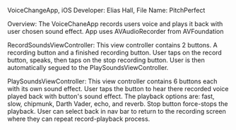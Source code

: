 VoiceChangeApp, iOS Developer: Elias Hall,
File Name: PitchPerfect

Overview: The VoiceChaneApp records users voice and plays it back with user chosen sound effect. App uses AVAudioRecorder from AVFoundation

RecordSoundsViewController: This view controller contains 2 buttons. A recording button and a finished recording button. User taps on the record button, speaks, then taps on the stop recording button. User is then automatically segued to the PlaySoundsViewController. 

PlaySoundsViewController: This view controller contains 6 buttons each with its own sound effect. User taps the button to hear there recorded voice played back with button's sound effect. The playback options are: fast, slow, chipmunk, Darth Vader, echo, and reverb. Stop button force-stops the playback.  User can select back in nav bar to return to the recording screen where they can repeat record-playback process.
